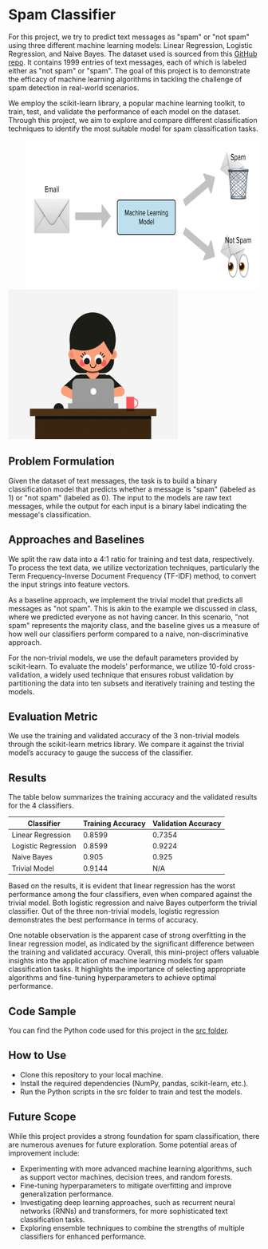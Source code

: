 # Spam Classifier
For this project, we try to predict text messages as "spam" or "not spam" using three different machine learning models: Linear Regression, Logistic Regression, and Naive Bayes. The dataset used is sourced from this [GitHub repo](https://github.com/mohitgupta-omg/Kaggle-SMS-Spam-Collection-Dataset-/blob/master/spam.csv). It contains 1999 entries of text messages, each of which is labeled either as "not spam" or "spam". The goal of this project is to demonstrate the efficacy of machine learning algorithms in tackling the challenge of spam detection in real-world scenarios.

We employ the scikit-learn library, a popular machine learning toolkit, to train, test, and validate the performance of each model on the dataset. Through this project, we aim to explore and compare different classification techniques to identify the most suitable model for spam classification tasks.

<img align = right height = 300 width = 470 src="https://github.com/Aqll/imgs/blob/main/spam/2.webp">
<img height = 300 width = 340 src="https://github.com/Aqll/imgs/blob/main/spam/1.gif">


## Problem Formulation
Given the dataset of text messages, the task is to build a binary classification model that predicts whether a message is "spam" (labeled as 1) or "not spam" (labeled as 0). The input to the models are raw text messages, while the output for each input is a binary label indicating the message's classification.

## Approaches and Baselines
We split the raw data into a 4:1 ratio for training and test data, respectively. To process the text data, we utilize vectorization techniques, particularly the Term Frequency-Inverse Document Frequency (TF-IDF) method, to convert the input strings into feature vectors.

As a baseline approach, we implement the trivial model that predicts all messages as "not spam". This is akin to the example we discussed in class, where we predicted everyone as not having cancer. In this scenario, "not spam" represents the majority class, and the baseline gives us a measure of how well our classifiers perform compared to a naive, non-discriminative approach.

For the non-trivial models, we use the default parameters provided by scikit-learn. To evaluate the models' performance, we utilize 10-fold cross-validation, a widely used technique that ensures robust validation by partitioning the data into ten subsets and iteratively training and testing the models.

## Evaluation Metric
We use the training and validated accuracy of the 3 non-trivial models through the scikit-learn metrics library. We compare it against the trivial model’s accuracy to gauge the success of the classifier.

## Results
The table below summarizes the training accuracy and the validated results for the 4 classifiers.

| Classifier     | Training Accuracy | Validation Accuracy |
|----------------|-------------------|---------------------|
| Linear Regression | 0.8599          | 0.7354              |
| Logistic Regression | 0.8599       | 0.9224              |
| Naive Bayes    | 0.905            | 0.925               |
| Trivial Model  | 0.9144          | N/A                 |

Based on the results, it is evident that linear regression has the worst performance among the four classifiers, even when compared against the trivial model. Both logistic regression and naive Bayes outperform the trivial classifier. Out of the three non-trivial models, logistic regression demonstrates the best performance in terms of accuracy.

One notable observation is the apparent case of strong overfitting in the linear regression model, as indicated by the significant difference between the training and validated accuracy. Overall, this mini-project offers valuable insights into the application of machine learning models for spam classification tasks. It highlights the importance of selecting appropriate algorithms and fine-tuning hyperparameters to achieve optimal performance.


## Code Sample
You can find the Python code used for this project in the [src folder](/src).

## How to Use
- Clone this repository to your local machine.
- Install the required dependencies (NumPy, pandas, scikit-learn, etc.).
- Run the Python scripts in the src folder to train and test the models.

## Future Scope
While this project provides a strong foundation for spam classification, there are numerous avenues for future exploration. Some potential areas of improvement include:
- Experimenting with more advanced machine learning algorithms, such as support vector machines, decision trees, and random forests.
- Fine-tuning hyperparameters to mitigate overfitting and improve generalization performance.
- Investigating deep learning approaches, such as recurrent neural networks (RNNs) and transformers, for more sophisticated text classification tasks.
- Exploring ensemble techniques to combine the strengths of multiple classifiers for enhanced performance.

